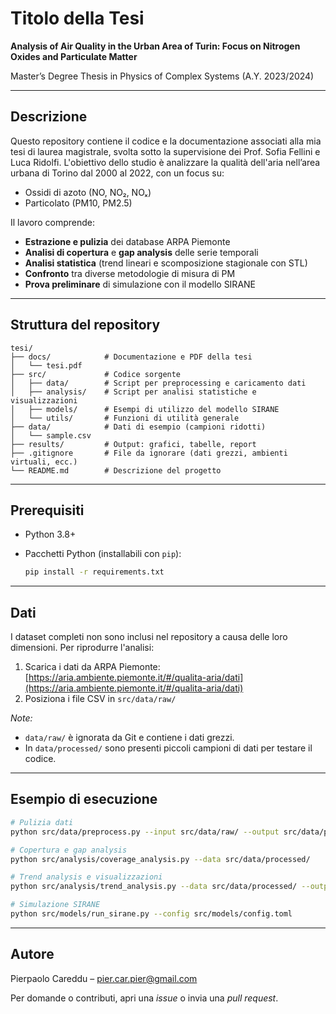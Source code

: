 # Titolo della Tesi

**Analysis of Air Quality in the Urban Area of Turin: Focus on Nitrogen Oxides and Particulate Matter**

Master’s Degree Thesis in Physics of Complex Systems (A.Y. 2023/2024)

---

## Descrizione

Questo repository contiene il codice e la documentazione associati alla mia tesi di laurea magistrale, svolta sotto la supervisione dei Prof. Sofia Fellini e Luca Ridolfi. L'obiettivo dello studio è analizzare la qualità dell'aria nell’area urbana di Torino dal 2000 al 2022, con un focus su:

* Ossidi di azoto (NO, NO₂, NOₓ)
* Particolato (PM10, PM2.5)

Il lavoro comprende:

* **Estrazione e pulizia** dei database ARPA Piemonte
* **Analisi di copertura** e **gap analysis** delle serie temporali
* **Analisi statistica** (trend lineari e scomposizione stagionale con STL)
* **Confronto** tra diverse metodologie di misura di PM
* **Prova preliminare** di simulazione con il modello SIRANE

---

## Struttura del repository

```
tesi/
├── docs/            # Documentazione e PDF della tesi
│   └── tesi.pdf
├── src/             # Codice sorgente
│   ├── data/        # Script per preprocessing e caricamento dati
│   ├── analysis/    # Script per analisi statistiche e visualizzazioni
│   ├── models/      # Esempi di utilizzo del modello SIRANE
│   └── utils/       # Funzioni di utilità generale
├── data/            # Dati di esempio (campioni ridotti)
│   └── sample.csv
├── results/         # Output: grafici, tabelle, report
├── .gitignore       # File da ignorare (dati grezzi, ambienti virtuali, ecc.)
└── README.md        # Descrizione del progetto
```

---

## Prerequisiti

* Python 3.8+
* Pacchetti Python (installabili con `pip`):

  ```bash
  pip install -r requirements.txt
  ```

---

## Dati

I dataset completi non sono inclusi nel repository a causa delle loro dimensioni. Per riprodurre l'analisi:

1. Scarica i dati da ARPA Piemonte: [https://aria.ambiente.piemonte.it/#/qualita-aria/dati](https://aria.ambiente.piemonte.it/#/qualita-aria/dati)
2. Posiziona i file CSV in `src/data/raw/`

*Note:*

* `data/raw/` è ignorata da Git e contiene i dati grezzi.
* In `data/processed/` sono presenti piccoli campioni di dati per testare il codice.

---

## Esempio di esecuzione

```bash
# Pulizia dati
python src/data/preprocess.py --input src/data/raw/ --output src/data/processed/

# Copertura e gap analysis
python src/analysis/coverage_analysis.py --data src/data/processed/

# Trend analysis e visualizzazioni
python src/analysis/trend_analysis.py --data src/data/processed/ --output results/

# Simulazione SIRANE
python src/models/run_sirane.py --config src/models/config.toml
```

---

## Autore

Pierpaolo Careddu – [pier.car.pier@gmail.com](mailto:pier.car.pier@gmail.com)

Per domande o contributi, apri una *issue* o invia una *pull request*.

